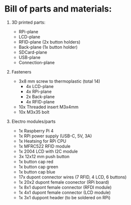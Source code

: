 # Bill of parts and materials:

1. 3D printed parts:
    - RPi-plane
    - LCD-plane
    - RFID-plane (2x button holders)
    - Back-plane (1x button holder)
    - SDCard-plane
    - USB-plane
    - Connection-plane

2. Fasteners
    - 3x8 mm screw to thermoplastic (total 14)
      - 4x LCD-plane
      - 4x RPi-plane
      - 2x Back-plane
      - 4x RFID-plane
    - 10x Threaded insert M3x4mm
    - 10x M3x35 bolt

3. Electro modules/parts
    -  1x Raspberry Pi 4
    -  1x RPi power supply (USB-C, 5V, 3A)
    -  1x Heatsing for RPi CPU
    -  1x MFRC522 RFID module
    -  1x 2004 LCD with I2C module
    -  3x 12x12 mm push button
    -  1x button cap red
    -  1x button cap green
    -  1x button cap blue
    -  17x dupont connector wires (7 RFID, 4 LCD, 6 buttons)
    -  1x 20x2 dupont female coonector (RPi board)
    -  1x 8x1 dupont female connector (RFDI module)
    -  1x 4x1 dupont female connector (LCD module)
    -  1x 3x1 duppont header (to be soldered on RPi)
